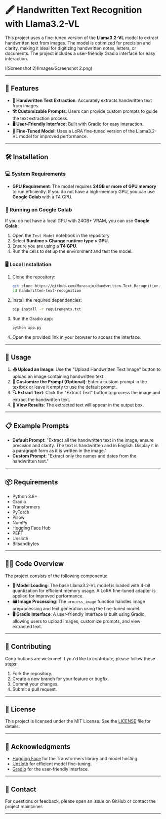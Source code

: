 # 🖋️ Handwritten Text Recognition with Llama3.2-VL

This project uses a fine-tuned version of the **Llama3.2-VL** model to extract handwritten text from images. The model is optimized for precision and clarity, making it ideal for digitizing handwritten notes, letters, or documents. The project includes a user-friendly Gradio interface for easy interaction.

![Screenshot 2](Images/Screenshot 2.png)

---

## 🚀 Features

- **📄 Handwritten Text Extraction**: Accurately extracts handwritten text from images.
- **🛠️ Customizable Prompts**: Users can provide custom prompts to guide the text extraction process.
- **🖥️ User-Friendly Interface**: Built with Gradio for easy interaction.
- **🧠 Fine-Tuned Model**: Uses a LoRA fine-tuned version of the Llama3.2-VL model for improved performance.

---

## 🛠️ Installation

### 💻 System Requirements
- **GPU Requirement**: The model requires **24GB or more of GPU memory** to run efficiently. If you do not have a high-memory GPU, you can use **Google Colab** with a T4 GPU.

### 🚀 Running on Google Colab
If you do not have a local GPU with 24GB+ VRAM, you can use **Google Colab**:
1. Open the `Test Model` notebook in the repository.
2. Select **Runtime > Change runtime type > GPU**.
3. Ensure you are using a **T4 GPU**.
4. Run the cells to set up the environment and test the model.

### 🖥️ Local Installation

1. Clone the repository:
   ```bash
   git clone https://github.com/Murasajo/Handwritten-Text-Recognition-with-Llama3.2-VL.git
   cd handwritten-text-recognition
   ```

2. Install the required dependencies:
   ```bash
   pip install -r requirements.txt
   ```

3. Run the Gradio app:
   ```bash
   python app.py
   ```

4. Open the provided link in your browser to access the interface.

---

## 🎯 Usage

1. **📤 Upload an Image**: Use the "Upload Handwritten Text Image" button to upload an image containing handwritten text.
2. **📝 Customize the Prompt (Optional)**: Enter a custom prompt in the textbox or leave it empty to use the default prompt.
3. **🔍 Extract Text**: Click the "Extract Text" button to process the image and extract the handwritten text.
4. **📄 View Results**: The extracted text will appear in the output box.

---

## 📋 Example Prompts

- **Default Prompt**: "Extract all the handwritten text in the image, ensure precision and clarity. The text is handwritten and in English. Display it in a paragraph form as it is written in the image."
- **Custom Prompt**: "Extract only the names and dates from the handwritten text."

---

## 📦 Requirements

- Python 3.8+
- Gradio
- Transformers
- PyTorch
- Pillow
- NumPy
- Hugging Face Hub
- PEFT
- Unsloth
- Bitsandbytes

---

## 🧑‍💻 Code Overview

The project consists of the following components:

- **🧠 Model Loading**: The base Llama3.2-VL model is loaded with 4-bit quantization for efficient memory usage. A LoRA fine-tuned adapter is applied for improved performance.
- **🖼️ Image Processing**: The `process_image` function handles image preprocessing and text generation using the fine-tuned model.
- **🖥️ Gradio Interface**: A user-friendly interface is built using Gradio, allowing users to upload images, customize prompts, and view extracted text.

---

## 🤝 Contributing

Contributions are welcome! If you'd like to contribute, please follow these steps:

1. Fork the repository.
2. Create a new branch for your feature or bugfix.
3. Commit your changes.
4. Submit a pull request.

---

## 📜 License

This project is licensed under the MIT License. See the [LICENSE](LICENSE) file for details.

---

## 🙏 Acknowledgments

- [Hugging Face](https://huggingface.co/) for the Transformers library and model hosting.
- [Unsloth](https://github.com/unslothai/unsloth) for efficient model fine-tuning.
- [Gradio](https://gradio.app/) for the user-friendly interface.

---

## 📧 Contact

For questions or feedback, please open an issue on GitHub or contact the project maintainer.

---
